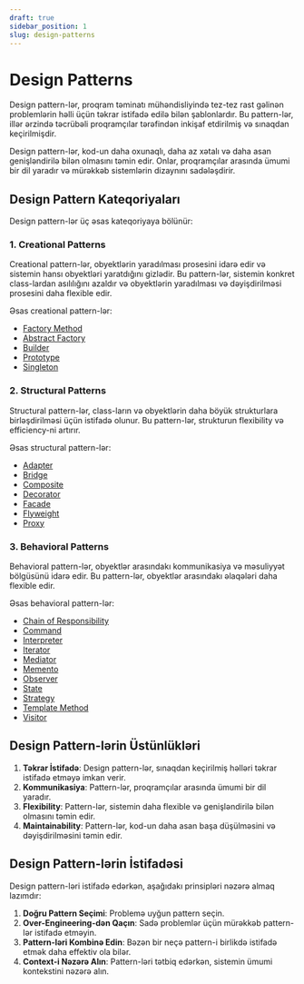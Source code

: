 ```yaml
---
draft: true
sidebar_position: 1
slug: design-patterns
---
```


# Design Patterns


Design pattern-lər, proqram təminatı mühəndisliyində tez-tez rast gəlinən problemlərin həlli üçün təkrar istifadə edilə bilən şablonlardır. Bu pattern-lər, illər ərzində təcrübəli proqramçılar tərəfindən inkişaf etdirilmiş və sınaqdan keçirilmişdir.

Design pattern-lər, kod-un daha oxunaqlı, daha az xətalı və daha asan genişləndirilə bilən olmasını təmin edir. Onlar, proqramçılar arasında ümumi bir dil yaradır və mürəkkəb sistemlərin dizaynını sadələşdirir.

## Design Pattern Kateqoriyaları

Design pattern-lər üç əsas kateqoriyaya bölünür:

### 1. Creational Patterns

Creational pattern-lər, obyektlərin yaradılması prosesini idarə edir və sistemin hansı obyektləri yaratdığını gizlədir. Bu pattern-lər, sistemin konkret class-lardan asılılığını azaldır və obyektlərin yaradılması və dəyişdirilməsi prosesini daha flexible edir.

Əsas creational pattern-lər:
- [Factory Method](/docs/6.design-patterns/creational/factory)
- [Abstract Factory](/docs/6.design-patterns/creational/factory)
- [Builder](/docs/6.design-patterns/creational/builder)
- [Prototype](/docs/6.design-patterns/creational/prototype)
- [Singleton](/docs/6.design-patterns/creational/singleton)

### 2. Structural Patterns

Structural pattern-lər, class-ların və obyektlərin daha böyük strukturlara birləşdirilməsi üçün istifadə olunur. Bu pattern-lər, strukturun flexibility və efficiency-ni artırır.

Əsas structural pattern-lər:
- [Adapter](/docs/6.design-patterns/structural/adapter)
- [Bridge](/docs/6.design-patterns/structural/bridge)
- [Composite](/docs/6.design-patterns/structural/composite)
- [Decorator](/docs/6.design-patterns/structural/decorator)
- [Facade](/docs/6.design-patterns/structural/facade)
- [Flyweight](/docs/6.design-patterns/structural/flyweight)
- [Proxy](/docs/6.design-patterns/structural/proxy)

### 3. Behavioral Patterns

Behavioral pattern-lər, obyektlər arasındakı kommunikasiya və məsuliyyət bölgüsünü idarə edir. Bu pattern-lər, obyektlər arasındakı əlaqələri daha flexible edir.

Əsas behavioral pattern-lər:
- [Chain of Responsibility](/docs/6.design-patterns/behavioral/chain-of-responsibility)
- [Command](/docs/6.design-patterns/behavioral/command)
- [Interpreter](/docs/6.design-patterns/behavioral/interpreter)
- [Iterator](/docs/6.design-patterns/behavioral/iterator)
- [Mediator](/docs/6.design-patterns/behavioral/mediator)
- [Memento](/docs/6.design-patterns/behavioral/memento)
- [Observer](/docs/6.design-patterns/behavioral/observer)
- [State](/docs/6.design-patterns/behavioral/state)
- [Strategy](/docs/6.design-patterns/behavioral/strategy)
- [Template Method](/docs/6.design-patterns/behavioral/template-method)
- [Visitor](/docs/6.design-patterns/behavioral/visitor)

## Design Pattern-lərin Üstünlükləri

1. **Təkrar İstifadə**: Design pattern-lər, sınaqdan keçirilmiş həlləri təkrar istifadə etməyə imkan verir.
2. **Kommunikasiya**: Pattern-lər, proqramçılar arasında ümumi bir dil yaradır.
3. **Flexibility**: Pattern-lər, sistemin daha flexible və genişləndirilə bilən olmasını təmin edir.
4. **Maintainability**: Pattern-lər, kod-un daha asan başa düşülməsini və dəyişdirilməsini təmin edir.

## Design Pattern-lərin İstifadəsi

Design pattern-ləri istifadə edərkən, aşağıdakı prinsipləri nəzərə almaq lazımdır:

1. **Doğru Pattern Seçimi**: Problemə uyğun pattern seçin.
2. **Over-Engineering-dən Qaçın**: Sadə problemlər üçün mürəkkəb pattern-lər istifadə etməyin.
3. **Pattern-ləri Kombinə Edin**: Bəzən bir neçə pattern-i birlikdə istifadə etmək daha effektiv ola bilər.
4. **Context-i Nəzərə Alın**: Pattern-ləri tətbiq edərkən, sistemin ümumi kontekstini nəzərə alın.

